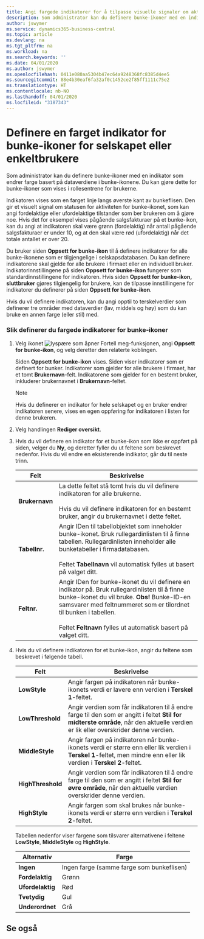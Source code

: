 ```yaml
---
title: Angi fargede indikatorer for å tilpasse visuelle signaler om aktiviteten for et bunke-ikon for selskapet eller individuelle brukere | Microsoft-dokumentasjon
description: Som administrator kan du definere bunke-ikoner med en indikator som endrer farge basert på dataverdiene i bunke-ikonene. Du kan gjøre dette for bunke-ikoner som vises i rollesentrene for brukerne.
author: jswymer
ms.service: dynamics365-business-central
ms.topic: article
ms.devlang: na
ms.tgt_pltfrm: na
ms.workload: na
ms.search.keywords: ''
ms.date: 04/01/2020
ms.author: jswymer
ms.openlocfilehash: 0411e080aa5304b47ec64a9248368fc8385d4ee5
ms.sourcegitcommit: 88e4b30eaf6fa32af0c1452ce2f85ff1111c75e2
ms.translationtype: HT
ms.contentlocale: nb-NO
ms.lasthandoff: 04/01/2020
ms.locfileid: "3187343"
---
```

# <a name="set-up-a-colored-indicator-on-cues-for-the-company-or-individual-users"></a>Definere en farget indikator for bunke-ikoner for selskapet eller enkeltbrukere
Som administrator kan du definere bunke-ikoner med en indikator som endrer farge basert på dataverdiene i bunke-ikonene. Du kan gjøre dette for bunke-ikoner som vises i rollesentrene for brukerne.  

Indikatoren vises som en farget linje langs øverste kant av bunkeflisen. Den gir et visuelt signal om statusen for aktiviteten for bunke-ikonet, som kan angi fordelaktige eller ufordelaktige tilstander som ber brukeren om å gjøre noe. Hvis det for eksempel vises pågående salgsfakturaer på et bunke-ikon, kan du angi at indikatoren skal være grønn (fordelaktig) når antall pågående salgsfakturaer er under 10, og at den skal være rød (ufordelaktig) når det totale antallet er over 20.  

Du bruker siden **Oppsett for bunke-ikon** til å definere indikatorer for alle bunke-ikonene som er tilgjengelige i selskapsdatabasen. Du kan definere indikatorene skal gjelde for alle brukere i firmaet eller en individuell bruker. Indikatorinnstillingene på siden **Oppsett for bunke-ikon** fungerer som standardinnstillingene for indikatoren. Hvis siden **Oppsett for bunke-ikon, sluttbruker** gjøres tilgjengelig for brukere, kan de tilpasse innstillingene for indikatorer du definerer på siden **Oppsett for bunke-ikon**.  

Hvis du vil definere indikatoren, kan du angi opptil to terskelverdier som definerer tre områder med dataverdier (lav, middels og høy) som du kan bruke en annen farge (eller stil) med.  

### <a name="to-set-up-colored-indicators-on-cues"></a>Slik definerer du fargede indikatorer for bunke-ikoner  
1. Velg ikonet ![lyspære som åpner Fortell meg-funksjonen](media/ui-search/search_small.png "Fortell hva du vil gjøre"), angi **Oppsett for bunke-ikon**, og velg deretter den relaterte koblingen.  

     Siden **Oppsett for bunke-ikon** vises. Siden viser indikatorer som er definert for bunker. Indikatorer som gjelder for alle brukere i firmaet, har et tomt **Brukernavn**-felt. Indikatorene som gjelder for en bestemt bruker, inkluderer brukernavnet i **Brukernavn**-feltet.  

    > [!NOTE]  
    >  Hvis du definerer en indikator for hele selskapet og en bruker endrer indikatoren senere, vises en egen oppføring for indikatoren i listen for denne brukeren.  

2. Velg handlingen **Rediger oversikt**.  
3. Hvis du vil definere en indikator for et bunke-ikon som ikke er oppført på siden, velger du **Ny**, og deretter fyller du ut feltene som beskrevet nedenfor. Hvis du vil endre en eksisterende indikator, går du til neste trinn.  

    |  Felt  |  Beskrivelse  |    
    |---------|---------------|  
    |**Brukernavn**|La dette feltet stå tomt hvis du vil definere indikatoren for alle brukerne.<br /><br /> Hvis du vil definere indikatoren for en bestemt bruker, angir du brukernavnet i dette feltet.|  
    |**Tabellnr.**|Angir IDen til tabellobjektet som inneholder bunke-ikonet. Bruk rullegardinlisten til å finne tabellen. Rullegardinlisten inneholder alle bunketabeller i firmadatabasen.<br /><br /> Feltet **Tabellnavn** vil automatisk fylles ut basert på valget ditt.|  
    |**Feltnr.**|Angir IDen for bunke-ikonet du vil definere en indikator på. Bruk rullegardinlisten til å finne bunke-ikonet du vil bruke. **Obs!**  Bunke-ID-en samsvarer med feltnummeret som er tilordnet til bunken i tabellen. <br /><br /> Feltet **Feltnavn** fylles ut automatisk basert på valget ditt.|  

4. Hvis du vil definere indikatoren for et bunke-ikon, angir du feltene som beskrevet i følgende tabell.  

    |  Felt  |  Beskrivelse  |    
    |---------|---------------|  
    |**LowStyle**|Angir fargen på indikatoren når bunke-ikonets verdi er lavere enn verdien i **Terskel 1**-feltet.|  
    |**LowThreshold**|Angir verdien som får indikatoren til å endre farge til den som er angitt i feltet **Stil for midterste område**, når den aktuelle verdien er lik eller overskrider denne verdien.|  
    |**MiddleStyle**|Angir fargen på indikatoren når bunke-ikonets verdi er større enn eller lik verdien i **Terskel 1**-feltet, men mindre enn eller lik verdien i **Terskel 2**-feltet.|  
    |**HighThreshold**|Angir verdien som får indikatoren til å endre farge til den som er angitt i feltet **Stil for øvre område**, når den aktuelle verdien overskrider denne verdien.|  
    |**HighStyle**|Angir fargen som skal brukes når bunke-ikonets verdi er større enn verdien i **Terskel 2**-feltet.|  

     Tabellen nedenfor viser fargene som tilsvarer alternativene i feltene **LowStyle**, **MiddleStyle** og **HighStyle**.  

    |  Alternativ  |  Farge  |  
    |----------|---------|  
    |**Ingen**|Ingen farge (samme farge som bunkeflisen)|  
    |**Fordelaktig**|Grønn|  
    |**Ufordelaktig**|Rød|  
    |**Tvetydig**|Gul|  
    |**Underordnet**|Grå|  

## <a name="see-also"></a>Se også
